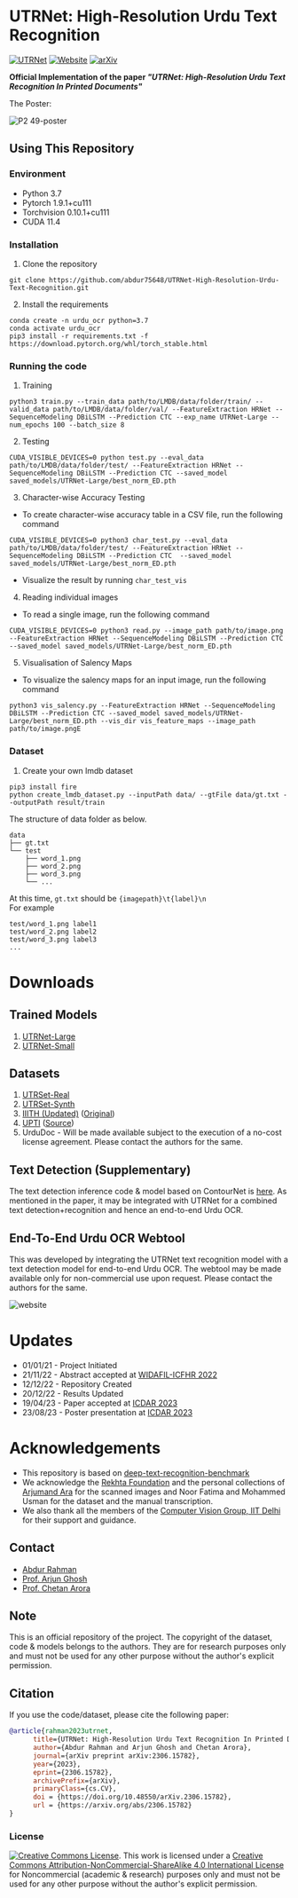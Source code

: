 # UTRNet: High-Resolution Urdu Text Recognition

[![UTRNet](https://img.shields.io/badge/UTRNet:%20High--Resolution%20Urdu%20Text%20Recognition-blueviolet?logo=github&style=flat-square)](https://github.com/abdur75648/UTRNet-High-Resolution-Urdu-Text-Recognition)
[![Website](https://img.shields.io/badge/Website-Visit%20Here-brightgreen?style=flat-square)](https://abdur75648.github.io/UTRNet/)
[![arXiv](https://img.shields.io/badge/arXiv-2306.15782-darkred.svg)](https://arxiv.org/abs/2306.15782)

**Official Implementation of the paper *"UTRNet: High-Resolution Urdu Text Recognition In Printed Documents"***

The Poster:

![P2 49-poster](https://github.com/abdur75648/UTRNet-High-Resolution-Urdu-Text-Recognition/assets/66300465/dea7c7a6-5e13-400f-8ba7-8356a794897d)


## Using This Repository
### Environment
* Python 3.7
* Pytorch 1.9.1+cu111
* Torchvision 0.10.1+cu111
* CUDA 11.4

### Installation
1. Clone the repository
```
git clone https://github.com/abdur75648/UTRNet-High-Resolution-Urdu-Text-Recognition.git
```

2. Install the requirements
```
conda create -n urdu_ocr python=3.7
conda activate urdu_ocr
pip3 install -r requirements.txt -f https://download.pytorch.org/whl/torch_stable.html
```

### Running the code

1. Training
```
python3 train.py --train_data path/to/LMDB/data/folder/train/ --valid_data path/to/LMDB/data/folder/val/ --FeatureExtraction HRNet --SequenceModeling DBiLSTM --Prediction CTC --exp_name UTRNet-Large --num_epochs 100 --batch_size 8

```

2. Testing
```
CUDA_VISIBLE_DEVICES=0 python test.py --eval_data path/to/LMDB/data/folder/test/ --FeatureExtraction HRNet --SequenceModeling DBiLSTM --Prediction CTC --saved_model saved_models/UTRNet-Large/best_norm_ED.pth
```

3. Character-wise Accuracy Testing
* To create character-wise accuracy table in a CSV file, run the following command

```
CUDA_VISIBLE_DEVICES=0 python3 char_test.py --eval_data path/to/LMDB/data/folder/test/ --FeatureExtraction HRNet --SequenceModeling DBiLSTM --Prediction CTC  --saved_model saved_models/UTRNet-Large/best_norm_ED.pth
```

* Visualize the result by running ```char_test_vis```

4. Reading individual images
* To read a single image, run the following command

```
CUDA_VISIBLE_DEVICES=0 python3 read.py --image_path path/to/image.png --FeatureExtraction HRNet --SequenceModeling DBiLSTM --Prediction CTC  --saved_model saved_models/UTRNet-Large/best_norm_ED.pth
```

5. Visualisation of Salency Maps

* To visualize the salency maps for an input image, run the following command

```
python3 vis_salency.py --FeatureExtraction HRNet --SequenceModeling DBiLSTM --Prediction CTC --saved_model saved_models/UTRNet-Large/best_norm_ED.pth --vis_dir vis_feature_maps --image_path path/to/image.pngE
```

### Dataset
1. Create your own lmdb dataset
```
pip3 install fire
python create_lmdb_dataset.py --inputPath data/ --gtFile data/gt.txt --outputPath result/train
```
The structure of data folder as below.
```
data
├── gt.txt
└── test
    ├── word_1.png
    ├── word_2.png
    ├── word_3.png
    └── ...
```
At this time, `gt.txt` should be `{imagepath}\t{label}\n` <br>
For example
```
test/word_1.png label1
test/word_2.png label2
test/word_3.png label3
...
```

# Downloads
## Trained Models
1. [UTRNet-Large](https://csciitd-my.sharepoint.com/:u:/g/personal/ch7190150_iitd_ac_in/EeUZUQsvd3BIsPfqFYvPFcUBnxq9pDl-LZrNryIxtyE6Hw?e=MLccZi)
2. [UTRNet-Small](https://csciitd-my.sharepoint.com/:u:/g/personal/ch7190150_iitd_ac_in/EdjltTzAuvdEu-bjUE65yN0BNgCm2grQKWDjbyF0amBcaw?e=yiHcrA)

## Datasets
1. [UTRSet-Real](https://csciitd-my.sharepoint.com/:u:/g/personal/ch7190150_iitd_ac_in/EXRKCnnmCrpLo8z6aQ5AP7wBN_NujFaPuDPvlOB0Br8KKg?e=eBBuJX)
2. [UTRSet-Synth](https://csciitd-my.sharepoint.com/:u:/g/personal/ch7190150_iitd_ac_in/EUVd7N9q5ZhDqIXrcN_BhMkBKQuc00ivNZ2_jXZArC2f0g?e=Gubr7c)
3. [IIITH (Updated)](https://csciitd-my.sharepoint.com/:u:/g/personal/ch7190150_iitd_ac_in/EXg_48rOkoJBqGpXFav2SfYBMLx18zzgQOtj2kNzpeL4bA?e=ef7lLr) ([Original](https://cvit.iiit.ac.in/research/projects/cvit-projects/iiit-urdu-ocr))
4. [UPTI](https://csciitd-my.sharepoint.com/:u:/g/personal/ch7190150_iitd_ac_in/EVCJZL8PRWVJmRfhXSGdK2ABR17Jo_lW5Ji62JeBBevxcA?e=GgYC8R) ([Source](https://ui.adsabs.harvard.edu/abs/2013SPIE.8658E..0NS/abstract))
5. UrduDoc - Will be made available subject to the execution of a no-cost license agreement. Please contact the authors for the same.

## Text Detection (Supplementary)
The text detection inference code & model based on ContourNet is [here](https://github.com/abdur75648/urdu-text-detection). As mentioned in the paper, it may be integrated with UTRNet for a combined text detection+recognition and hence an end-to-end Urdu OCR.

## End-To-End Urdu OCR Webtool
This was developed by integrating the UTRNet text recognition model with a text detection model for end-to-end Urdu OCR. The webtool may be made available only for non-commercial use upon request. Please contact the authors for the same.

![website](https://github.com/abdur75648/UTRNet-High-Resolution-Urdu-Text-Recognition/assets/66300465/511aeffe-d9b3-41aa-8150-ab91f398ae49)


# Updates
* 01/01/21 - Project Initiated
* 21/11/22 - Abstract accepted at [WIDAFIL-ICFHR 2022](https://icfhr2022.org/wtc.php)
* 12/12/22 - Repository Created
* 20/12/22 - Results Updated
* 19/04/23 - Paper accepted at [ICDAR 2023](https://icdar2023.org/)
* 23/08/23 - Poster presentation at [ICDAR 2023](https://icdar2023.org/)

# Acknowledgements
* This repository is based on [deep-text-recognition-benchmark](https://github.com/clovaai/deep-text-recognition-benchmark)
* We acknowledge the [Rekhta Foundation](https://rekhtafoundation.org/) and the personal collections of [Arjumand Ara](https://du-in.academia.edu/ArjumandAra) for the scanned images and Noor Fatima and Mohammed Usman for the dataset and the manual transcription.
* We also thank all the members of the [Computer Vision Group, IIT Delhi](https://vision-iitd.github.io/) for their support and guidance.

## Contact
* [Abdur Rahman](https://www.linkedin.com/in/abdur-rahman-0b84341a0/)
* [Prof. Arjun Ghosh](https://web.iitd.ac.in/~arjunghosh/)
* [Prof. Chetan Arora](https://www.cse.iitd.ac.in/~chetan/)

## Note
This is an official repository of the project. The copyright of the dataset, code & models belongs to the authors. They are for research purposes only and must not be used for any other purpose without the author's explicit permission.

## Citation
If you use the code/dataset, please cite the following paper:

```BibTeX
@article{rahman2023utrnet,
      title={UTRNet: High-Resolution Urdu Text Recognition In Printed Documents}, 
      author={Abdur Rahman and Arjun Ghosh and Chetan Arora},
      journal={arXiv preprint arXiv:2306.15782},
      year={2023},
      eprint={2306.15782},
      archivePrefix={arXiv},
      primaryClass={cs.CV},
      doi = {https://doi.org/10.48550/arXiv.2306.15782},
      url = {https://arxiv.org/abs/2306.15782}
}
```

### License
[![Creative Commons License](https://i.creativecommons.org/l/by-nc-sa/4.0/88x31.png)](http://creativecommons.org/licenses/by-nc-sa/4.0/). This work is licensed under a [Creative Commons Attribution-NonCommercial-ShareAlike 4.0 International License](http://creativecommons.org/licenses/by-nc-sa/4.0/) for Noncommercial (academic & research) purposes only and must not be used for any other purpose without the author's explicit permission.
